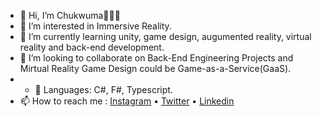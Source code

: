 <!--<div align='center'>-->
- 👋 Hi, I’m Chukwuma👩🏽‍💻
- 👀 I’m interested in Immersive Reality.
- 🌱 I’m currently learning unity, game design, augumented reality, virtual reality and back-end development.
- 💞️ I’m looking to collaborate on Back-End Engineering Projects and Mirtual Reality Game Design could be Game-as-a-Service(GaaS).
- - 💬 Languages: C#, F#, Typescript.
- 📫 How to reach me :  [Instagram](https://www.instagram.com/chukwumaakunyili/) • [Twitter](https://twitter.com/chukwuma_xx) • [Linkedin](https://www.linkedin.com/in/chukwuma-akunyili-413176156/)


<!---
aguluman/Chukwuma is a ✨ special ✨ repository because its `README.md` (this file) appears on your GitHub profile.
You can click the Preview link to take a look at your changes.
--->

